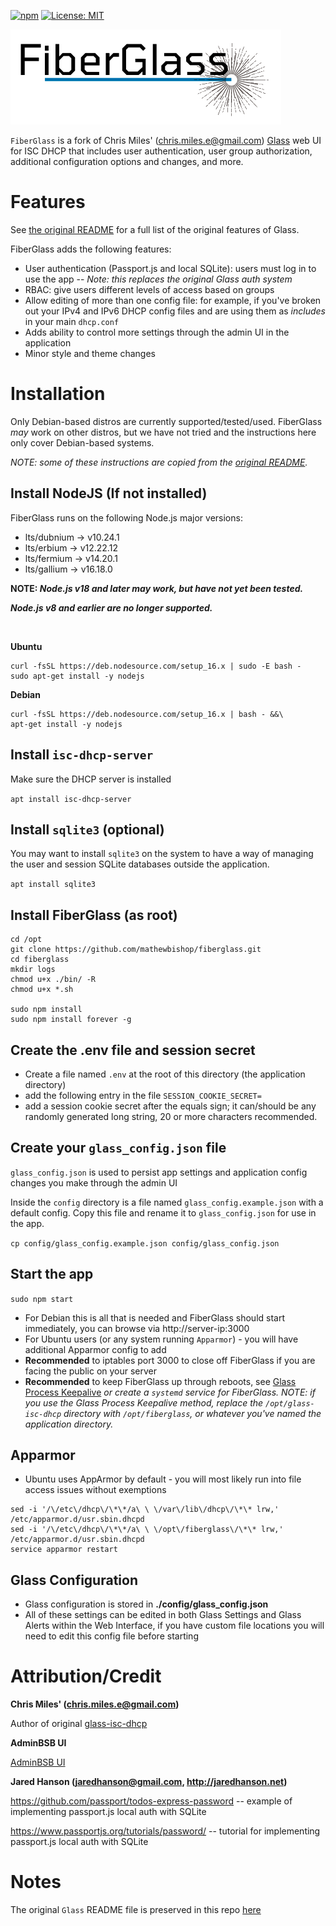 [![npm](https://img.shields.io/npm/v/npm.svg)]()
[![License: MIT](https://img.shields.io/badge/License-MIT-yellow.svg)](https://opensource.org/licenses/MIT)

![fiberglass logo](./public/images/fiberglass_logo4_with_text_transparent1.png)

`FiberGlass` is a fork of Chris Miles' (chris.miles.e@gmail.com) [Glass](https://github.com/Akkadius/glass-isc-dhcp) web UI for ISC DHCP that includes user authentication, user group authorization, additional configuration options and changes, and more.

# Features

See [the original README](./README.original.glass.md#features) for a full list of the original features of Glass.

FiberGlass adds the following features:

- User authentication (Passport.js and local SQLite): users must log in to use the app -- _Note: this replaces the original Glass auth system_
- RBAC: give users different levels of access based on groups
- Allow editing of more than one config file: for example, if you've broken out your IPv4 and IPv6 DHCP config files and are using them as _includes_ in your main `dhcp.conf`
- Adds ability to control more settings through the admin UI in the application
- Minor style and theme changes

# Installation

Only Debian-based distros are currently supported/tested/used. FiberGlass _may_ work on other distros, but we have not tried and the instructions here only cover Debian-based systems.

_NOTE: some of these instructions are copied from the [original README](./README.original.glass.md#installation)._

## Install NodeJS (If not installed)

FiberGlass runs on the following Node.js major versions:

- lts/dubnium -> v10.24.1
- lts/erbium -> v12.22.12
- lts/fermium -> v14.20.1
- lts/gallium -> v16.18.0

**NOTE: _Node.js v18 and later may work, but have not yet been tested._**

**_Node.js v8 and earlier are no longer supported._**

<br/>

**Ubuntu**

```
curl -fsSL https://deb.nodesource.com/setup_16.x | sudo -E bash -
sudo apt-get install -y nodejs
```

**Debian**

```
curl -fsSL https://deb.nodesource.com/setup_16.x | bash - &&\
apt-get install -y nodejs
```

## Install `isc-dhcp-server`

Make sure the DHCP server is installed

`apt install isc-dhcp-server`

## Install `sqlite3` (optional)

You may want to install `sqlite3` on the system to have a way of managing the user and session SQLite databases outside the application.

`apt install sqlite3`

## Install FiberGlass (as root)

```
cd /opt
git clone https://github.com/mathewbishop/fiberglass.git
cd fiberglass
mkdir logs
chmod u+x ./bin/ -R
chmod u+x *.sh

sudo npm install
sudo npm install forever -g
```

## Create the .env file and session secret

- Create a file named `.env` at the root of this directory (the application directory)
- add the following entry in the file `SESSION_COOKIE_SECRET=`
- add a session cookie secret after the equals sign; it can/should be any randomly generated long string, 20 or more characters recommended.

## Create your `glass_config.json` file

`glass_config.json` is used to persist app settings and application config changes you make through the admin UI

Inside the `config` directory is a file named `glass_config.example.json` with a default config. Copy this file and rename it to `glass_config.json` for use in the app.

`cp config/glass_config.example.json config/glass_config.json`

## Start the app

`sudo npm start`

- For Debian this is all that is needed and FiberGlass should start immediately, you can browse via http://server-ip:3000
- For Ubuntu users (or any system running `Apparmor`) - you will have additional Apparmor config to add
- **Recommended** to iptables port 3000 to close off FiberGlass if you are facing the public on your server
- **Recommended** to keep FiberGlass up through reboots, see [Glass Process Keepalive](./README.original.glass.md#glass-process-keepalive) _or create a `systemd` service for FiberGlass. NOTE: if you use the Glass Process Keepalive method, replace the `/opt/glass-isc-dhcp` directory with `/opt/fiberglass`, or whatever you've named the application directory._

## Apparmor

- Ubuntu uses AppArmor by default - you will most likely run into file access issues without exemptions

```
sed -i '/\/etc\/dhcp\/\*\*/a\ \ \/var\/lib\/dhcp\/\*\* lrw,' /etc/apparmor.d/usr.sbin.dhcpd
sed -i '/\/etc\/dhcp\/\*\*/a\ \ \/opt\/fiberglass\/\*\* lrw,' /etc/apparmor.d/usr.sbin.dhcpd
service apparmor restart
```

## Glass Configuration

- Glass configuration is stored in **./config/glass_config.json**
- All of these settings can be edited in both Glass Settings and Glass Alerts within the Web Interface, if you have custom file locations you will need to edit this config file before starting

# Attribution/Credit

**Chris Miles' (chris.miles.e@gmail.com)**

Author of original [glass-isc-dhcp](https://github.com/Akkadius/glass-isc-dhcp)

**AdminBSB UI**

[AdminBSB UI](https://github.com/gurayyarar/AdminBSBMaterialDesign)

**Jared Hanson (jaredhanson@gmail.com, http://jaredhanson.net)**

https://github.com/passport/todos-express-password -- example of implementing passport.js local auth with SQLite

https://www.passportjs.org/tutorials/password/ -- tutorial for implementing passport.js local auth with SQLite

# Notes

The original `Glass` README file is preserved in this repo [here](./README.original.glass.md)
